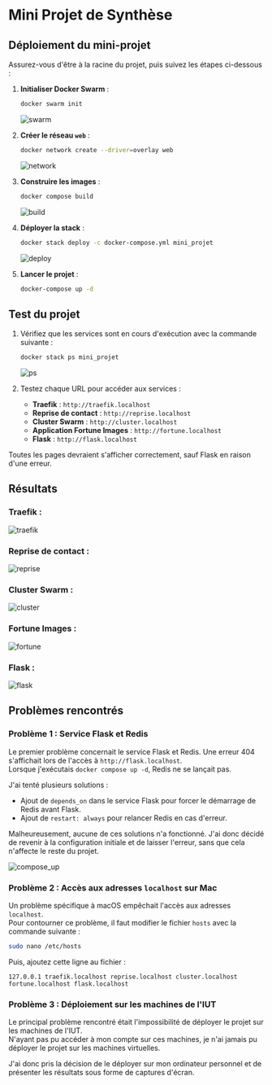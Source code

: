 # Mini Projet de Synthèse

## Déploiement du mini-projet

Assurez-vous d'être à la racine du projet, puis suivez les étapes ci-dessous :

1. **Initialiser Docker Swarm** :
   ```bash
   docker swarm init
   ```
   ![swarm](./images/swarm.png)

2. **Créer le réseau `web`** :
   ```bash
   docker network create --driver=overlay web
   ```
   ![network](./images/network.png)

3. **Construire les images** :
   ```bash
   docker compose build
   ```
   ![build](./images/build.png)

4. **Déployer la stack** :
   ```bash
   docker stack deploy -c docker-compose.yml mini_projet
   ```
   ![deploy](./images/deploy.png)

5. **Lancer le projet** :
   ```bash
   docker-compose up -d
   ```

## Test du projet

1. Vérifiez que les services sont en cours d'exécution avec la commande suivante :
   ```bash
   docker stack ps mini_projet
   ```
   ![ps](./images/test_ps.png)

2. Testez chaque URL pour accéder aux services :
   - **Traefik** : `http://traefik.localhost`
   - **Reprise de contact** : `http://reprise.localhost`
   - **Cluster Swarm** : `http://cluster.localhost`
   - **Application Fortune Images** : `http://fortune.localhost`
   - **Flask** : `http://flask.localhost`

Toutes les pages devraient s'afficher correctement, sauf Flask en raison d'une erreur.

## Résultats

### **Traefik :**
![traefik](./images/traefik.png)

### **Reprise de contact :**
![reprise](./images/reprise.png)

### **Cluster Swarm :**
![cluster](./images/cluster.png)

### **Fortune Images :**
![fortune](./images/fortune.png)

### **Flask :**
![flask](./images/flask.png)

## Problèmes rencontrés

### **Problème 1 : Service Flask et Redis**
Le premier problème concernait le service Flask et Redis. Une erreur 404 s'affichait lors de l'accès à `http://flask.localhost`.  
Lorsque j'exécutais `docker compose up -d`, Redis ne se lançait pas.  

J'ai tenté plusieurs solutions :  
- Ajout de `depends_on` dans le service Flask pour forcer le démarrage de Redis avant Flask.  
- Ajout de `restart: always` pour relancer Redis en cas d'erreur.  

Malheureusement, aucune de ces solutions n'a fonctionné. J'ai donc décidé de revenir à la configuration initiale et de laisser l'erreur, sans que cela n'affecte le reste du projet.

![compose_up](./images/compose_up.png)

### **Problème 2 : Accès aux adresses `localhost` sur Mac**
Un problème spécifique à macOS empêchait l'accès aux adresses `localhost`.  
Pour contourner ce problème, il faut modifier le fichier `hosts` avec la commande suivante :

```bash
sudo nano /etc/hosts
```

Puis, ajoutez cette ligne au fichier :

```plaintext
127.0.0.1 traefik.localhost reprise.localhost cluster.localhost fortune.localhost flask.localhost
```

### **Problème 3 : Déploiement sur les machines de l'IUT**
Le principal problème rencontré était l'impossibilité de déployer le projet sur les machines de l'IUT.  
N'ayant pas pu accéder à mon compte sur ces machines, je n'ai jamais pu déployer le projet sur les machines virtuelles.  

J'ai donc pris la décision de le déployer sur mon ordinateur personnel et de présenter les résultats sous forme de captures d'écran.